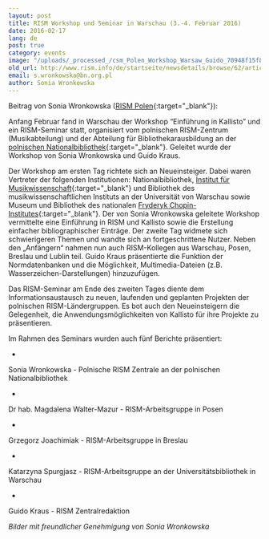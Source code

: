 ```yaml
---
layout: post
title: RISM Workshop und Seminar in Warschau (3.-4. Februar 2016)
date: 2016-02-17
lang: de
post: true
category: events
image: "/uploads/_processed_/csm_Polen_Workshop_Warsaw_Guido_70948f15f8.jpg"
old_url: http://www.rism.info/de/startseite/newsdetails/browse/62/article/64/rism-workshop-and-seminar-in-warsaw-february-3-4-2016.html
email: s.wronkowska@bn.org.pl
author: Sonia Wronkowska
---
```



Beitrag von Sonia Wronkowska ([RISM Polen](http://rism.info/?id=145){:target="_blank"}):

Anfang Februar fand in Warschau der Workshop “Einführung in Kallisto” und ein RISM-Seminar statt, organisiert vom polnischen RISM-Zentrum (Musikabteilung) und der Abteilung für Bibliothekarausbildung an der [polnischen Nationalbibliothek](http://bn.org.pl/en/){:target="_blank"}. Geleitet wurde der Workshop von Sonia Wronkowska und Guido Kraus.

Der Workshop am ersten Tag richtete sich an Neueinsteiger. Dabei waren Vertreter der folgenden Institutionen: Nationalbibliothek, [Institut für Musikwissenschaft](http://www.imuz.uw.edu.pl/index.php/en/){:target="_blank"} und Bibliothek des musikwissenschaftlichen Instituts an der Universität von Warschau sowie Museum und Bibliothek des nationalen [Fryderyk Chopin-Institutes](http://www.chopin.pl/nifc.en.html){:target="_blank"}. Der von Sonia Wronkowska geleitete Workshop vermittelte eine Einführung in RISM und Kallisto sowie die Erstellung einfacher bibliographischer Einträge. Der zweite Tag widmete sich schwierigeren Themen und wandte sich an fortgeschrittene Nutzer. Neben den „Anfängern“ nahmen nun auch RISM-Kollegen aus Warschau, Posen, Breslau und Lublin teil. Guido Kraus präsentierte die Funktion der Normdatenbanken und die Möglichkeit, Multimedia-Dateien (z.B. Wasserzeichen-Darstellungen) hinzuzufügen.

Das RISM-Seminar am Ende des zweiten Tages diente dem Informationsaustausch zu neuen, laufenden und geplanten Projekten der polnischen RISM-Ländergruppen. Es bot auch den Neueinsteigern die Gelegenheit, die Anwendungsmöglichkeiten von Kallisto für ihre Projekte zu präsentieren.

Im Rahmen des Seminars wurden auch fünf Berichte präsentiert:

-

Sonia Wronkowska - Polnische RISM Zentrale an der polnischen Nationalbibliothek


-

Dr hab. Magdalena Walter-Mazur - RISM-Arbeitsgruppe in Posen


-

Grzegorz Joachimiak - RISM-Arbeitsgruppe in Breslau


-

Katarzyna Spurgjasz - RISM-Arbeitsgruppe an der Universitätsbibliothek in Warschau


-

Guido Kraus - RISM Zentralredaktion





_Bilder mit freundlicher Genehmigung von Sonia Wronkowska_



<script type="text/javascript">var switchTo5x=true;</script><script type="text/javascript" src="http://w.sharethis.com/button/buttons.js"></script><script type="text/javascript">stLight.options({publisher: "9b601438-1ce1-49d8-bfd7-9cff5df54c17", doNotHash: false, doNotCopy: false, hashAddressBar: false});</script>